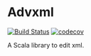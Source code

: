 # Advxml
[![Build Status](https://travis-ci.org/DavidGeirola/advxml.svg?branch=master)](https://travis-ci.org/DavidGeirola/advxml)
[![codecov](https://codecov.io/gh/DavidGeirola/advxml/branch/master/graph/badge.svg)](https://codecov.io/gh/DavidGeirola/advxml)

A Scala library to edit xml.
